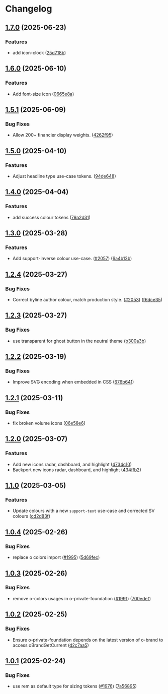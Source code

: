 # Changelog

## [1.7.0](https://github.com/Financial-Times/origami/compare/o-private-foundation-v1.6.0...o-private-foundation-v1.7.0) (2025-06-23)


### Features

* add icon-clock ([25d718b](https://github.com/Financial-Times/origami/commit/25d718bffd68398db5af793cac9ffe15bf4e2d92))

## [1.6.0](https://github.com/Financial-Times/origami/compare/o-private-foundation-v1.5.1...o-private-foundation-v1.6.0) (2025-06-10)


### Features

* Add font-size icon ([0665e8a](https://github.com/Financial-Times/origami/commit/0665e8a98c29bd9b3d941efe0b475735a283d522))

## [1.5.1](https://github.com/Financial-Times/origami/compare/o-private-foundation-v1.5.0...o-private-foundation-v1.5.1) (2025-06-09)


### Bug Fixes

* Allow 200+ financier display weights. ([4262f95](https://github.com/Financial-Times/origami/commit/4262f95de7efed36d420cfb7b578355c481b2494))

## [1.5.0](https://github.com/Financial-Times/origami/compare/o-private-foundation-v1.4.0...o-private-foundation-v1.5.0) (2025-04-10)


### Features

* Adjust headline type use-case tokens. ([94de648](https://github.com/Financial-Times/origami/commit/94de648780ab8d8877a7263fc07634fd29d035c8))

## [1.4.0](https://github.com/Financial-Times/origami/compare/o-private-foundation-v1.3.0...o-private-foundation-v1.4.0) (2025-04-04)


### Features

* add success colour tokens ([79a2d31](https://github.com/Financial-Times/origami/commit/79a2d311cfed54f0fba5356ebec2c27c71333541))

## [1.3.0](https://github.com/Financial-Times/origami/compare/o-private-foundation-v1.2.4...o-private-foundation-v1.3.0) (2025-03-28)


### Features

* Add support-inverse colour use-case. ([#2057](https://github.com/Financial-Times/origami/issues/2057)) ([6a4b13b](https://github.com/Financial-Times/origami/commit/6a4b13b796740eae0c86eaafef9c84a97b04c757))

## [1.2.4](https://github.com/Financial-Times/origami/compare/o-private-foundation-v1.2.3...o-private-foundation-v1.2.4) (2025-03-27)


### Bug Fixes

* Correct byline author colour, match production style. ([#2053](https://github.com/Financial-Times/origami/issues/2053)) ([f6dce35](https://github.com/Financial-Times/origami/commit/f6dce35890142603201bc63ca895c172fbb042d2))

## [1.2.3](https://github.com/Financial-Times/origami/compare/o-private-foundation-v1.2.2...o-private-foundation-v1.2.3) (2025-03-27)


### Bug Fixes

* use transparent for ghost button in the neutral theme ([b300a3b](https://github.com/Financial-Times/origami/commit/b300a3b89b8c9f64432519a6028dc67078cc1d53))

## [1.2.2](https://github.com/Financial-Times/origami/compare/o-private-foundation-v1.2.1...o-private-foundation-v1.2.2) (2025-03-19)


### Bug Fixes

* Improve SVG encoding when embedded in CSS ([676b641](https://github.com/Financial-Times/origami/commit/676b64101d79ffa1c7cf4c2c7c7302b9c1e17b54))

## [1.2.1](https://github.com/Financial-Times/origami/compare/o-private-foundation-v1.2.0...o-private-foundation-v1.2.1) (2025-03-11)


### Bug Fixes

* fix broken volume icons ([06e58e6](https://github.com/Financial-Times/origami/commit/06e58e6c64ac160a93b2ac1f26a1ad8b48cd6e99))

## [1.2.0](https://github.com/Financial-Times/origami/compare/o-private-foundation-v1.1.0...o-private-foundation-v1.2.0) (2025-03-07)


### Features

* Add new icons radar, dashboard, and highlight ([4734c10](https://github.com/Financial-Times/origami/commit/4734c1037d5a1e7e310761c15771d0dfa9d3f59a))
* Backport new icons radar, dashboard, and highlight ([434ffb2](https://github.com/Financial-Times/origami/commit/434ffb2a8e7f723754f2e47131ca970c4918147c))

## [1.1.0](https://github.com/Financial-Times/origami/compare/o-private-foundation-v1.0.4...o-private-foundation-v1.1.0) (2025-03-05)


### Features

* Update colours with a new `support-text` use-case and corrected SV colours ([cd2d83f](https://github.com/Financial-Times/origami/commit/cd2d83fdf1e6644369e462b37c60524db79bf07e))

## [1.0.4](https://github.com/Financial-Times/origami/compare/o-private-foundation-v1.0.3...o-private-foundation-v1.0.4) (2025-02-26)


### Bug Fixes

* replace o colors import ([#1995](https://github.com/Financial-Times/origami/issues/1995)) ([5d69fec](https://github.com/Financial-Times/origami/commit/5d69fec38d59feee0f5da7a3ae5d4f8f3fb64f60))

## [1.0.3](https://github.com/Financial-Times/origami/compare/o-private-foundation-v1.0.2...o-private-foundation-v1.0.3) (2025-02-26)


### Bug Fixes

* remove o-colors usages in o-private-foundation ([#1991](https://github.com/Financial-Times/origami/issues/1991)) ([700edef](https://github.com/Financial-Times/origami/commit/700edefb23d1a5b51a153ba053d65b6f2b057d75))

## [1.0.2](https://github.com/Financial-Times/origami/compare/o-private-foundation-v1.0.1...o-private-foundation-v1.0.2) (2025-02-25)


### Bug Fixes

* Ensure o-private-foundation depends on the latest version of o-brand to access oBrandGetCurrent ([d2c7aa5](https://github.com/Financial-Times/origami/commit/d2c7aa5346b3a2461b5ba99175117e11cb17e1aa))

## [1.0.1](https://github.com/Financial-Times/origami/compare/o-private-foundation-v1.0.0...o-private-foundation-v1.0.1) (2025-02-24)


### Bug Fixes

* use rem as default type for sizing tokens ([#1976](https://github.com/Financial-Times/origami/issues/1976)) ([7a56895](https://github.com/Financial-Times/origami/commit/7a568959bddf6a744caaa5c17dac3047acabc292))
